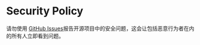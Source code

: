 # Security Policy

请勿使用 [GitHub Issues](https://github.com/ittuann/qingshanasd/issues)报告开源项目中的安全问题，这会让包括恶意行为者在内的所有人立即看到问题。
